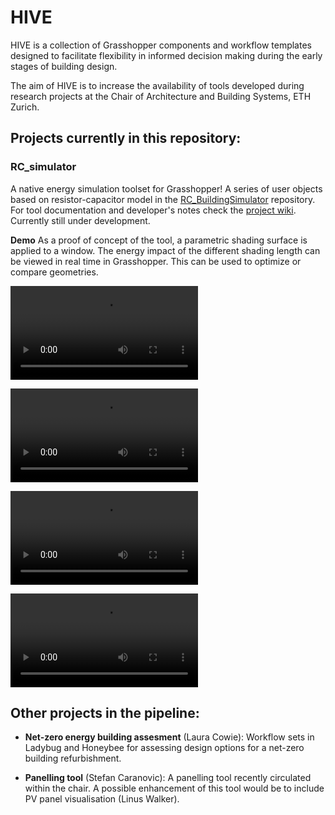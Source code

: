 # HIVE

HIVE is a collection of Grasshopper components and workflow templates designed to facilitate flexibility in informed decision making during the early stages of building design.

The aim of HIVE is to increase the availability of tools developed during research projects at the Chair of Architecture and Building Systems, ETH Zurich.  

## Projects currently in this repository:

### **RC_simulator** 

A native energy simulation toolset for Grasshopper! A series of user objects based on resistor-capacitor model in the [RC_BuildingSimulator](https://github.com/architecture-building-systems/RC_BuildingSimulator) repository. For tool documentation and developer's notes check the [project wiki](https://github.com/architecture-building-systems/hive/wiki/Hive_RC_simulator). Currently still under development.

**Demo** As a proof of concept of the tool, a parametric shading surface is applied to a window. The energy impact of the different shading length can be viewed in real time in Grasshopper. This can be used to optimize or compare geometries.

![Hourly radiation calculations](https://github.com/architecture-building-systems/hive/blob/master/repository_files/radiation1.mp4)

![Some shading tests](https://github.com/architecture-building-systems/hive/blob/master/repository_files/radiation2.mp4)

![How to set up your first demonstration](https://github.com/architecture-building-systems/hive/blob/master/repository_files/zone.mp4)

![Real-world application](https://github.com/architecture-building-systems/hive/blob/master/repository_files/case_study.mp4)

## Other projects in the pipeline:

* **Net-zero energy building assesment** (Laura Cowie): Workflow sets in Ladybug and Honeybee for assessing design options for a net-zero building refurbishment.

* **Panelling tool** (Stefan Caranovic): A panelling tool recently circulated within the chair. A possible enhancement of this tool would be to include PV panel visualisation (Linus Walker).